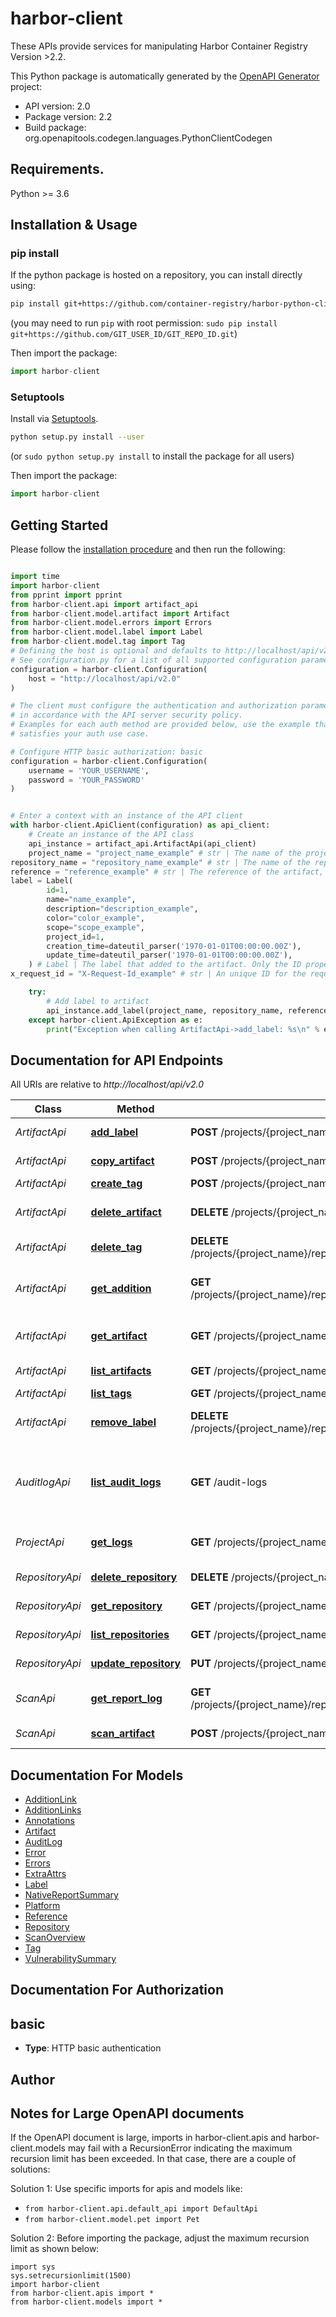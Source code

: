 # harbor-client
These APIs provide services for manipulating Harbor Container Registry Version >2.2.

This Python package is automatically generated by the [OpenAPI Generator](https://openapi-generator.tech) project:

- API version: 2.0
- Package version: 2.2
- Build package: org.openapitools.codegen.languages.PythonClientCodegen

## Requirements.

Python >= 3.6

## Installation & Usage
### pip install

If the python package is hosted on a repository, you can install directly using:

```sh
pip install git+https://github.com/container-registry/harbor-python-client-api.git
```
(you may need to run `pip` with root permission: `sudo pip install git+https://github.com/GIT_USER_ID/GIT_REPO_ID.git`)

Then import the package:
```python
import harbor-client
```

### Setuptools

Install via [Setuptools](http://pypi.python.org/pypi/setuptools).

```sh
python setup.py install --user
```
(or `sudo python setup.py install` to install the package for all users)

Then import the package:
```python
import harbor-client
```

## Getting Started

Please follow the [installation procedure](#installation--usage) and then run the following:

```python

import time
import harbor-client
from pprint import pprint
from harbor-client.api import artifact_api
from harbor-client.model.artifact import Artifact
from harbor-client.model.errors import Errors
from harbor-client.model.label import Label
from harbor-client.model.tag import Tag
# Defining the host is optional and defaults to http://localhost/api/v2.0
# See configuration.py for a list of all supported configuration parameters.
configuration = harbor-client.Configuration(
    host = "http://localhost/api/v2.0"
)

# The client must configure the authentication and authorization parameters
# in accordance with the API server security policy.
# Examples for each auth method are provided below, use the example that
# satisfies your auth use case.

# Configure HTTP basic authorization: basic
configuration = harbor-client.Configuration(
    username = 'YOUR_USERNAME',
    password = 'YOUR_PASSWORD'
)


# Enter a context with an instance of the API client
with harbor-client.ApiClient(configuration) as api_client:
    # Create an instance of the API class
    api_instance = artifact_api.ArtifactApi(api_client)
    project_name = "project_name_example" # str | The name of the project
repository_name = "repository_name_example" # str | The name of the repository. If it contains slash, encode it with URL encoding. e.g. a/b -> a%252Fb
reference = "reference_example" # str | The reference of the artifact, can be digest or tag
label = Label(
        id=1,
        name="name_example",
        description="description_example",
        color="color_example",
        scope="scope_example",
        project_id=1,
        creation_time=dateutil_parser('1970-01-01T00:00:00.00Z'),
        update_time=dateutil_parser('1970-01-01T00:00:00.00Z'),
    ) # Label | The label that added to the artifact. Only the ID property is needed.
x_request_id = "X-Request-Id_example" # str | An unique ID for the request (optional)

    try:
        # Add label to artifact
        api_instance.add_label(project_name, repository_name, reference, label, x_request_id=x_request_id)
    except harbor-client.ApiException as e:
        print("Exception when calling ArtifactApi->add_label: %s\n" % e)
```

## Documentation for API Endpoints

All URIs are relative to *http://localhost/api/v2.0*

Class | Method | HTTP request | Description
------------ | ------------- | ------------- | -------------
*ArtifactApi* | [**add_label**](docs/ArtifactApi.md#add_label) | **POST** /projects/{project_name}/repositories/{repository_name}/artifacts/{reference}/labels | Add label to artifact
*ArtifactApi* | [**copy_artifact**](docs/ArtifactApi.md#copy_artifact) | **POST** /projects/{project_name}/repositories/{repository_name}/artifacts | Copy artifact
*ArtifactApi* | [**create_tag**](docs/ArtifactApi.md#create_tag) | **POST** /projects/{project_name}/repositories/{repository_name}/artifacts/{reference}/tags | Create tag
*ArtifactApi* | [**delete_artifact**](docs/ArtifactApi.md#delete_artifact) | **DELETE** /projects/{project_name}/repositories/{repository_name}/artifacts/{reference} | Delete the specific artifact
*ArtifactApi* | [**delete_tag**](docs/ArtifactApi.md#delete_tag) | **DELETE** /projects/{project_name}/repositories/{repository_name}/artifacts/{reference}/tags/{tag_name} | Delete tag
*ArtifactApi* | [**get_addition**](docs/ArtifactApi.md#get_addition) | **GET** /projects/{project_name}/repositories/{repository_name}/artifacts/{reference}/additions/{addition} | Get the addition of the specific artifact
*ArtifactApi* | [**get_artifact**](docs/ArtifactApi.md#get_artifact) | **GET** /projects/{project_name}/repositories/{repository_name}/artifacts/{reference} | Get the specific artifact
*ArtifactApi* | [**list_artifacts**](docs/ArtifactApi.md#list_artifacts) | **GET** /projects/{project_name}/repositories/{repository_name}/artifacts | List artifacts
*ArtifactApi* | [**list_tags**](docs/ArtifactApi.md#list_tags) | **GET** /projects/{project_name}/repositories/{repository_name}/artifacts/{reference}/tags | List tags
*ArtifactApi* | [**remove_label**](docs/ArtifactApi.md#remove_label) | **DELETE** /projects/{project_name}/repositories/{repository_name}/artifacts/{reference}/labels/{label_id} | Remove label from artifact
*AuditlogApi* | [**list_audit_logs**](docs/AuditlogApi.md#list_audit_logs) | **GET** /audit-logs | Get recent logs of the projects which the user is a member of
*ProjectApi* | [**get_logs**](docs/ProjectApi.md#get_logs) | **GET** /projects/{project_name}/logs | Get recent logs of the projects
*RepositoryApi* | [**delete_repository**](docs/RepositoryApi.md#delete_repository) | **DELETE** /projects/{project_name}/repositories/{repository_name} | Delete repository
*RepositoryApi* | [**get_repository**](docs/RepositoryApi.md#get_repository) | **GET** /projects/{project_name}/repositories/{repository_name} | Get repository
*RepositoryApi* | [**list_repositories**](docs/RepositoryApi.md#list_repositories) | **GET** /projects/{project_name}/repositories | List repositories
*RepositoryApi* | [**update_repository**](docs/RepositoryApi.md#update_repository) | **PUT** /projects/{project_name}/repositories/{repository_name} | Update repository
*ScanApi* | [**get_report_log**](docs/ScanApi.md#get_report_log) | **GET** /projects/{project_name}/repositories/{repository_name}/artifacts/{reference}/scan/{report_id}/log | Get the log of the scan report
*ScanApi* | [**scan_artifact**](docs/ScanApi.md#scan_artifact) | **POST** /projects/{project_name}/repositories/{repository_name}/artifacts/{reference}/scan | Scan the artifact


## Documentation For Models

 - [AdditionLink](docs/AdditionLink.md)
 - [AdditionLinks](docs/AdditionLinks.md)
 - [Annotations](docs/Annotations.md)
 - [Artifact](docs/Artifact.md)
 - [AuditLog](docs/AuditLog.md)
 - [Error](docs/Error.md)
 - [Errors](docs/Errors.md)
 - [ExtraAttrs](docs/ExtraAttrs.md)
 - [Label](docs/Label.md)
 - [NativeReportSummary](docs/NativeReportSummary.md)
 - [Platform](docs/Platform.md)
 - [Reference](docs/Reference.md)
 - [Repository](docs/Repository.md)
 - [ScanOverview](docs/ScanOverview.md)
 - [Tag](docs/Tag.md)
 - [VulnerabilitySummary](docs/VulnerabilitySummary.md)


## Documentation For Authorization


## basic

- **Type**: HTTP basic authentication


## Author




## Notes for Large OpenAPI documents
If the OpenAPI document is large, imports in harbor-client.apis and harbor-client.models may fail with a
RecursionError indicating the maximum recursion limit has been exceeded. In that case, there are a couple of solutions:

Solution 1:
Use specific imports for apis and models like:
- `from harbor-client.api.default_api import DefaultApi`
- `from harbor-client.model.pet import Pet`

Solution 2:
Before importing the package, adjust the maximum recursion limit as shown below:
```
import sys
sys.setrecursionlimit(1500)
import harbor-client
from harbor-client.apis import *
from harbor-client.models import *
```

